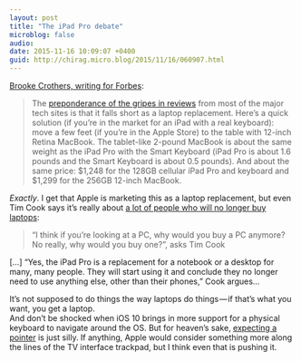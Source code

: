 ```yaml
---
layout: post
title: "The iPad Pro debate"
microblog: false
audio: 
date: 2015-11-16 10:09:07 +0400
guid: http://chirag.micro.blog/2015/11/16/060907.html
---
```

[Brooke Crothers, writing for Forbes](http://www.forbes.com/sites/brookecrothers/2015/11/15/ipad-pro-gripe-fest-vs-the-12-inch-retina-macbook/): 

> The [preponderance of the gripes in reviews](http://www.foxnews.com/tech/2015/11/12/ipad-pro-review-roundup-inching-closer-to-laptop-replacement.html) from most of the major tech sites is that it falls short as a laptop replacement. Here’s a quick solution (if you’re in the market for an iPad with a real keyboard): move a few feet (if you’re in the Apple Store) to the table with 12-inch Retina MacBook. The tablet-like 2-pound MacBook is about the same weight as the iPad Pro with the Smart Keyboard (iPad Pro is about 1.6 pounds and the Smart Keyboard is about 0.5 pounds). And about the same price: $1,248 for the 128GB cellular iPad Pro and keyboard and $1,299 for the 256GB 12-inch MacBook.

*Exactly*. I get that Apple is marketing this as a laptop replacement, but even Tim Cook says it’s really about [a lot of people who will no longer buy laptops](http://www.telegraph.co.uk/technology/apple/11984806/Apples-Tim-Cook-declares-the-end-of-the-PC-and-hints-at-new-medical-product.html):

> “I think if you’re looking at a PC, why would you buy a PC anymore? No really, why would you buy one?”, asks Tim Cook</blockquote>
> […]
> “Yes, the iPad Pro is a replacement for a notebook or a desktop for many, many people. They will start using it and conclude they no longer need to use anything else, other than their phones,” Cook argues…

It’s not supposed to do things the way laptops do things — if that’s what you want, you get a laptop.  
And don’t be shocked when iOS 10 brings in more support for a physical keyboard to navigate around the OS. But for heaven’s sake, [expecting a pointer](http://www.gizmag.com/ipad-pro-review-initial/40395/) is just silly. If anything, Apple would consider something more along the lines of the TV interface trackpad, but I think even that is pushing it.
